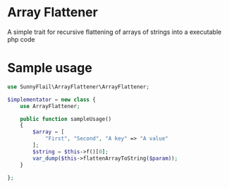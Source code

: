 # Array Flattener
A simple trait for recursive flattening of arrays of strings into a executable php code
# Sample usage
```php
use SunnyFlail\ArrayFlattener\ArrayFlattener;

$implementator = new class {
    use ArrayFlattener;

    public function sampleUsage()
    {
        $array = [
            "First", "Second", "A key" => "A value"
        ];
        $string = $this->f()[0];
        var_dump($this->flattenArrayToString($param));
    }

};
```
